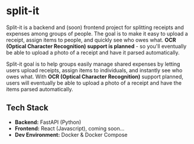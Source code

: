 # split-it

Split-it is a backend and (soon) frontend project for splitting receipts and expenses among groups of people. The goal is to make it easy to upload a receipt, assign items to people, and quickly see who owes what. **OCR (Optical Character Recognition) support is planned** - so you'll eventually be able to upload a photo of a receipt and have it parsed automatically.

Split-it goal is to help groups easily manage shared expenses by letting users upload receipts, assign items to individuals, and instantly see who owes what. With **OCR (Optical Character Recognition)** support planned, users will eventually be able to upload a photo of a receipt and have the items parsed automatically.

## Tech Stack

- **Backend:** FastAPI (Python)
- **Frontend:** React (Javascript), coming soon...
- **Dev Environment:** Docker & Docker Compose